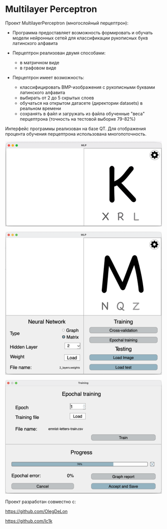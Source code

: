 # Multilayer Perceptron


Проект MultilayerPerceptron (многослойный перцептрон):

- Программа предоставляет возможность формировать и обучать модели нейронных сетей для классификации рукописных букв латинского алфавита
- Перцептрон реализован двумя способами:
  - в матричном виде
  - в графовом виде

- Перцептрон имеет возможность:
  - классифицировать BMP-изображения с рукописными буквами латинского алфавита
  - выбирать от 2 до 5 скрытых слоев
  - обучаться на открытом датасете (директории datasets) в реальном времени
  - сохранять в файл и загружать из файла обученные "веса" перцептрона (точность на тестовой выборке 79-82%) 

Интерфейс программы реализован на базе QT.
Для отображения процента обучения перцептрона использована многопоточность.

![](materials/example.gif)

![](materials/window.png)

![](materials/train.png)

Проект разработан совместно с:

https://github.com/OlegDeLon

https://github.com/Ic1k


